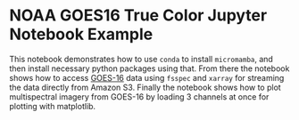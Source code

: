 NOAA GOES16 True Color Jupyter Notebook Example
===============================================

This notebook demonstrates how to use `conda` to install `micromamba`, and then install necessary python packages using that. From there the notebook shows how to access [GOES-16](https://registry.opendata.aws/noaa-goes/) data using `fsspec` and `xarray` for streaming the data directly from Amazon S3. Finally the notebook shows how to plot multispectral imagery from GOES-16 by loading 3 channels at once for plotting with matplotlib.


